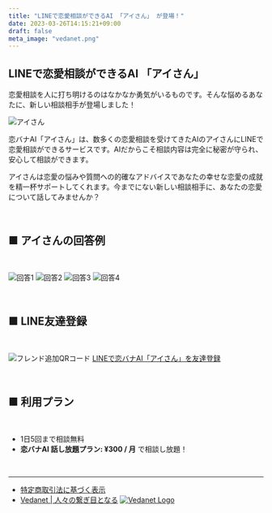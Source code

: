 ```yaml
---
title: "LINEで恋愛相談ができるAI 「アイさん」 が登場！"
date: 2023-03-26T14:15:21+09:00
draft: false
meta_image: "vedanet.png"
---
```


## LINEで恋愛相談ができるAI 「アイさん」

恋愛相談を人に打ち明けるのはなかなか勇気がいるものです。そんな悩めるあなたに、新しい相談相手が登場しました！

![アイさん](/images/koibana-ai/koibana-ai.jpeg)

恋バナAI「アイさん」は、数多くの恋愛相談を受けてきたAIのアイさんにLINEで恋愛相談ができるサービスです。AIだからこそ相談内容は完全に秘密が守られ、安心して相談ができます。

アイさんは恋愛の悩みや質問への的確なアドバイスであなたの幸せな恋愛の成就を精一杯サポートしてくれます。今までにない新しい相談相手に、あなたの恋愛について話してみませんか？

&nbsp;

## ■ アイさんの回答例

&nbsp;

![回答1](/images/koibana-ai/example-1.png)
![回答2](/images/koibana-ai/example-2.png)
![回答3](/images/koibana-ai/example-3.png)
![回答4](/images/koibana-ai/example-4.png)

&nbsp;

## ■ LINE友達登録

&nbsp;

![フレンド追加QRコード](/images/koibana-ai/friend-qr.png)
[LINEで恋バナAI「アイさん」を友達登録](https://lin.ee/SENDBWZ)

&nbsp;

## ■ 利用プラン

&nbsp;

- 1日5回まで相談無料
- **恋バナAI 話し放題プラン: ¥300 / 月** で相談し放題！

&nbsp;

---

- [特定商取引法に基づく表示](/posts/transaction-info)
- [Vedanet | 人々の繋ぎ目となる](/posts/vedanet)
[![Vedanet Logo](/images/vedanet-with-name.png)](/)
